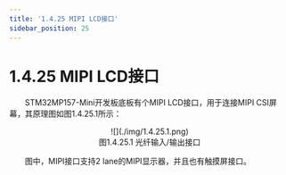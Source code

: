 ```yaml
---
title: '1.4.25 MIPI LCD接口'
sidebar_position: 25
---
```


# 1.4.25 MIPI LCD接口

&emsp;&emsp;STM32MP157-Mini开发板底板有个MIPI LCD接口，用于连接MIPI CSI屏幕，其原理图如图1.4.25.1所示：

<center>
![](./img/1.4.25.1.png)<br/>
图1.4.25.1 光纤输入/输出接口
</center>


&emsp;&emsp;图中，MIPI接口支持2 lane的MIPI显示器，并且也有触摸屏接口。















